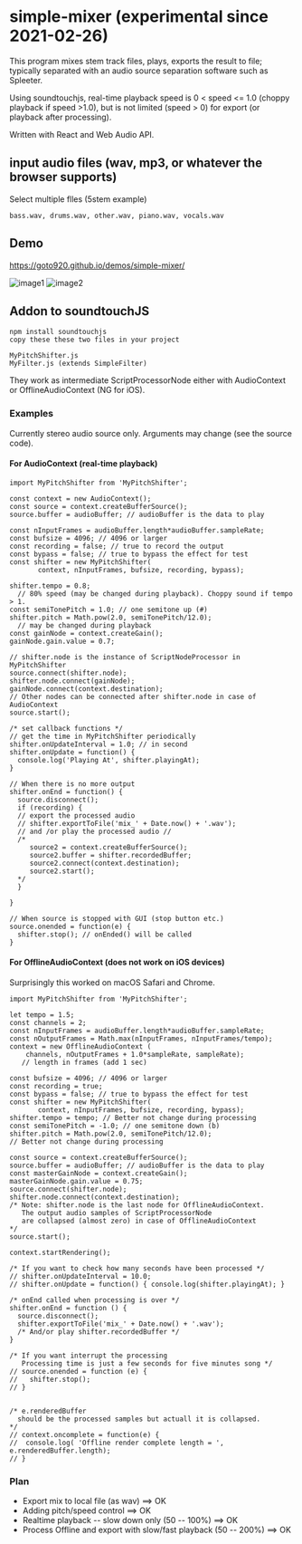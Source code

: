 # simple-mixer (experimental since 2021-02-26)

This program mixes stem track files, plays, exports the
result to file;
typically separated with an audio source separation software such as Spleeter.

Using soundtouchjs, 
real-time playback speed is 0 < speed <= 1.0 (choppy playback if speed >1.0), 
but is not limited (speed > 0) for export (or playback after processing).

Written with React and Web Audio API.

## input audio files (wav, mp3, or whatever the browser supports)

Select multiple flles (5stem example)

`
bass.wav, drums.wav, other.wav, piano.wav, vocals.wav
`
## Demo
https://goto920.github.io/demos/simple-mixer/

![image1](images/simple-mixer.png)
![image2](images/simple-mixer-config.png)

## Addon to soundtouchJS 

```
npm install soundtouchjs
copy these these two files in your project

MyPitchShifter.js
MyFilter.js (extends SimpleFilter)
```

They work as intermediate ScriptProcessorNode either with AudioContext 
or OfflineAudioContext (NG for iOS).


### Examples
Currently stereo audio source only.
Arguments may change (see the source code).

#### For AudioContext (real-time playback)
```
import MyPitchShifter from 'MyPitchShifter';

const context = new AudioContext();
const source = context.createBufferSource();
source.buffer = audioBuffer; // audioBuffer is the data to play 

const nInputFrames = audioBuffer.length*audioBuffer.sampleRate;
const bufsize = 4096; // 4096 or larger
const recording = false; // true to record the output
const bypass = false; // true to bypass the effect for test 
const shifter = new MyPitchShifter(
       context, nInputFrames, bufsize, recording, bypass);

shifter.tempo = 0.8; 
  // 80% speed (may be changed during playback). Choppy sound if tempo > 1.
const semiTonePitch = 1.0; // one semitone up (#)
shifter.pitch = Math.pow(2.0, semiTonePitch/12.0); 
  // may be changed during playback
const gainNode = context.createGain();
gainNode.gain.value = 0.7;

// shifter.node is the instance of ScriptNodeProcessor in MyPitchShifter
source.connect(shifter.node); 
shifter.node.connect(gainNode);
gainNode.connect(context.destination);
// Other nodes can be connected after shifter.node in case of AudioContext
source.start();

/* set callback functions */
// get the time in MyPitchShifter periodically
shifter.onUpdateInterval = 1.0; // in second
shifter.onUpdate = function() { 
  console.log('Playing At', shifter.playingAt);
}

// When there is no more output
shifter.onEnd = function() { 
  source.disconnect();
  if (recording) {
  // export the processed audio
  // shifter.exportToFile('mix_' + Date.now() + '.wav'); 
  // and /or play the processed audio //
  /*
     source2 = context.createBufferSource(); 
     source2.buffer = shifter.recordedBuffer;
     source2.connect(context.destination);
     source2.start();
  */
  }

}

// When source is stopped with GUI (stop button etc.)
source.onended = function(e) {
  shifter.stop(); // onEnded() will be called
}

```

#### For OfflineAudioContext (does not work on iOS devices)
Surprisingly this worked on macOS Safari and Chrome.

```
import MyPitchShifter from 'MyPitchShifter';

let tempo = 1.5; 
const channels = 2;
const nInputFrames = audioBuffer.length*audioBuffer.sampleRate;
const nOutputFrames = Math.max(nInputFrames, nInputFrames/tempo);
context = new OfflineAudioContext (
    channels, nOutputFrames + 1.0*sampleRate, sampleRate);
   // length in frames (add 1 sec)

const bufsize = 4096; // 4096 or larger
const recording = true; 
const bypass = false; // true to bypass the effect for test 
const shifter = new MyPitchShifter(
       context, nInputFrames, bufsize, recording, bypass);
shifter.tempo = tempo; // Better not change during processing 
const semiTonePitch = -1.0; // one semitone down (b)
shifter.pitch = Math.pow(2.0, semiTonePitch/12.0); 
// Better not change during processing 

const source = context.createBufferSource();
source.buffer = audioBuffer; // audioBuffer is the data to play 
const masterGainNode = context.createGain(); 
masterGainNode.gain.value = 0.75;
source.connect(shifter.node); 
shifter.node.connect(context.destination);
/* Note: shifter.node is the last node for OfflineAudioContext. 
   The output audio samples of ScriptProcessorNode 
   are collapsed (almost zero) in case of OfflineAudioContext
*/
source.start(); 

context.startRendering();

/* If you want to check how many seconds have been processed */
// shifter.onUpdateInterval = 10.0; 
// shifter.onUpdate = function() { console.log(shifter.playingAt); }

/* onEnd called when processing is over */
shifter.onEnd = function () {
  source.disconnect();
  shifter.exportToFile('mix_' + Date.now() + '.wav');
  /* And/or play shifter.recordedBuffer */
}

/* If you want interrupt the processing 
   Processing time is just a few seconds for five minutes song */
// source.onended = function (e) { 
//   shifter.stop(); 
// }


/* e.renderedBuffer 
  should be the processed samples but actuall it is collapsed.
*/
// context.oncomplete = function(e) {
//  console.log( 'Offline render complete length = ', e.renderedBuffer.length);
// }

```

### Plan
- Export mix to local file (as wav) ==> OK
- Adding pitch/speed control ==> OK
- Realtime playback -- slow down only (50 -- 100%) ==> OK
- Process Offline and export with slow/fast playback (50 -- 200%) ==> OK



